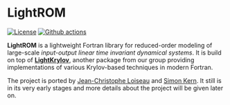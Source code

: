 # LightROM

[![License](https://img.shields.io/badge/License-BSD_3--Clause-blue.svg)](https://opensource.org/licenses/BSD-3-Clause)
[![Github actions](https://github.com/nekStab/LightKrylov/actions/workflows/gcc.yml/badge.svg?event=push)](https://github.com/nekStab/LightROM/actions)

**LightROM** is a lightweight Fortran library for reduced-order modeling of large-scale *input-output linear time invariant dynamical systems*.
It is build on top of [**LightKrylov**](https://github.com/nekStab/LightKrylov), another package from our group providing implementations of various Krylov-based techniques in modern Fortran.

The project is ported by [Jean-Christophe Loiseau](https://loiseaujc.github.io/) and [Simon Kern](https://github.com/Simkern/).
It still is in its very early stages and more details about the project will be given later on.

